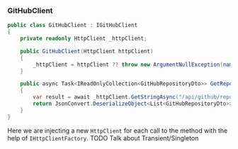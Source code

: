 ﻿### GitHubClient

```csharp
public class GitHubClient : IGitHubClient
{
    private readonly HttpClient _httpClient;

    public GitHubClient(HttpClient httpClient)
    {
        _httpClient = httpClient ?? throw new ArgumentNullException(nameof(httpClient));
    }

    public async Task<IReadOnlyCollection<GitHubRepositoryDto>> GetRepositories()
    {
        var result = await _httpClient.GetStringAsync("/api/github/repositories").ConfigureAwait(false);
        return JsonConvert.DeserializeObject<List<GitHubRepositoryDto>>(result);
    }
}
```

Here we are injecting a new ```HttpClient``` for each call to the method with the help of ```IHttpClientFactory```.
TODO Talk about Transient/Singleton